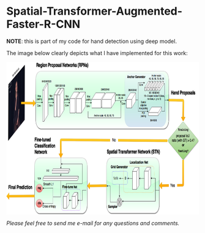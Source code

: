# Spatial-Transformer-Augmented-Faster-R-CNN

__NOTE__: this is part of my code for hand detection using deep model.

The image below clearly depicts what I have implemented for this work: 

<a href="url"><img src="assets/nn.png" align="middle" height="400" width="1200" ></a>


_Please feel free to send me e-mail for any questions and comments._
